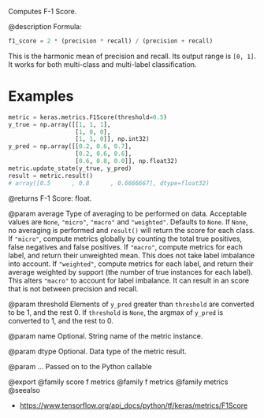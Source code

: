 Computes F-1 Score.

@description
Formula:

```python
f1_score = 2 * (precision * recall) / (precision + recall)
```
This is the harmonic mean of precision and recall.
Its output range is `[0, 1]`. It works for both multi-class
and multi-label classification.

# Examples
```python
metric = keras.metrics.F1Score(threshold=0.5)
y_true = np.array([[1, 1, 1],
                   [1, 0, 0],
                   [1, 1, 0]], np.int32)
y_pred = np.array([[0.2, 0.6, 0.7],
                   [0.2, 0.6, 0.6],
                   [0.6, 0.8, 0.0]], np.float32)
metric.update_state(y_true, y_pred)
result = metric.result()
# array([0.5      , 0.8      , 0.6666667], dtype=float32)
```

@returns
F-1 Score: float.

@param average
Type of averaging to be performed on data.
Acceptable values are `None`, `"micro"`, `"macro"`
and `"weighted"`. Defaults to `None`.
If `None`, no averaging is performed and `result()` will return
the score for each class.
If `"micro"`, compute metrics globally by counting the total
true positives, false negatives and false positives.
If `"macro"`, compute metrics for each label,
and return their unweighted mean.
This does not take label imbalance into account.
If `"weighted"`, compute metrics for each label,
and return their average weighted by support
(the number of true instances for each label).
This alters `"macro"` to account for label imbalance.
It can result in an score that is not between precision and recall.

@param threshold
Elements of `y_pred` greater than `threshold` are
converted to be 1, and the rest 0. If `threshold` is
`None`, the argmax of `y_pred` is converted to 1, and the rest to 0.

@param name
Optional. String name of the metric instance.

@param dtype
Optional. Data type of the metric result.

@param ...
Passed on to the Python callable

@export
@family score f metrics
@family f metrics
@family metrics
@seealso
+ <https://www.tensorflow.org/api_docs/python/tf/keras/metrics/F1Score>
